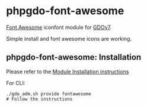 # phpgdo-font-awesome

[Font Awesome](https://fontawesome.com/)
iconfont module for
[GDOv7](https://github.com/gizmore/phpgdo).

Simple install and font awesome icons are working.


## phpgdo-font-awesome: Installation

Please refer to the
[Module Installation instructions](https://github.com/gizmore/phpgdo/tree/DOCS/GDO7_INSTALL.md)

For CLI:

    ./gdo_adm.sh provide fontawesome
    # Follow the instructions
    
